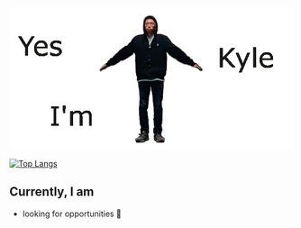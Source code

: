 ![Image of Kyle](https://github.com/zhengkyl/zhengkyl/blob/master/spinsplash.gif)

[![Top Langs](https://github-readme-stats.vercel.app/api/top-langs/?username=zhengkyl&theme=dracula&layout=compact)](https://github.com/anuraghazra/github-readme-stats)

## Currently, I am
- looking for opportunities 🥲
